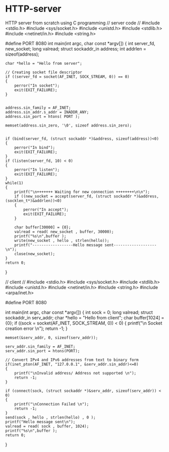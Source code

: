 # HTTP-server
HTTP server from scratch using C programming
// server code //
#include <stdio.h>
#include <sys/socket.h>
#include <unistd.h>
#include <stdlib.h>
#include <netinet/in.h>
#include <string.h>

#define PORT 8080
int main(int argc, char const *argv[])
{
    int server_fd, new_socket; long valread;
    struct sockaddr_in address;
    int addrlen = sizeof(address);
    
    char *hello = "Hello from server";
    
    // Creating socket file descriptor
    if ((server_fd = socket(AF_INET, SOCK_STREAM, 0)) == 0)
    {
        perror("In socket");
        exit(EXIT_FAILURE);
    }
    

    address.sin_family = AF_INET;
    address.sin_addr.s_addr = INADDR_ANY;
    address.sin_port = htons( PORT );
    
    memset(address.sin_zero, '\0', sizeof address.sin_zero);
    
    
    if (bind(server_fd, (struct sockaddr *)&address, sizeof(address))<0)
    {
        perror("In bind");
        exit(EXIT_FAILURE);
    }
    if (listen(server_fd, 10) < 0)
    {
        perror("In listen");
        exit(EXIT_FAILURE);
    }
    while(1)
    {
        printf("\n+++++++ Waiting for new connection ++++++++\n\n");
        if ((new_socket = accept(server_fd, (struct sockaddr *)&address, (socklen_t*)&addrlen))<0)
        {
            perror("In accept");
            exit(EXIT_FAILURE);
        }
        
        char buffer[30000] = {0};
        valread = read( new_socket , buffer, 30000);
        printf("%s\n",buffer );
        write(new_socket , hello , strlen(hello));
        printf("------------------Hello message sent-------------------\n");
        close(new_socket);
    }
    return 0;
}

// client //
#include <stdio.h>
#include <sys/socket.h>
#include <stdlib.h>
#include <unistd.h>
#include <netinet/in.h>
#include <string.h>
#include <arpa/inet.h>

#define PORT 8080

int main(int argc, char const *argv[])
{
    int sock = 0; long valread;
    struct sockaddr_in serv_addr;
    char *hello = "Hello from client";
    char buffer[1024] = {0};
    if ((sock = socket(AF_INET, SOCK_STREAM, 0)) < 0)
    {
        printf("\n Socket creation error \n");
        return -1;
    }
    
    memset(&serv_addr, 0, sizeof(serv_addr));
    
    serv_addr.sin_family = AF_INET;
    serv_addr.sin_port = htons(PORT);
    
    // Convert IPv4 and IPv6 addresses from text to binary form
    if(inet_pton(AF_INET, "127.0.0.1", &serv_addr.sin_addr)<=0)
    {
        printf("\nInvalid address/ Address not supported \n");
        return -1;
    }
    
    if (connect(sock, (struct sockaddr *)&serv_addr, sizeof(serv_addr)) < 0)
    {
        printf("\nConnection Failed \n");
        return -1;
    }
    send(sock , hello , strlen(hello) , 0 );
    printf("Hello message sent\n");
    valread = read( sock , buffer, 1024);
    printf("%s\n",buffer );
    return 0;
}
